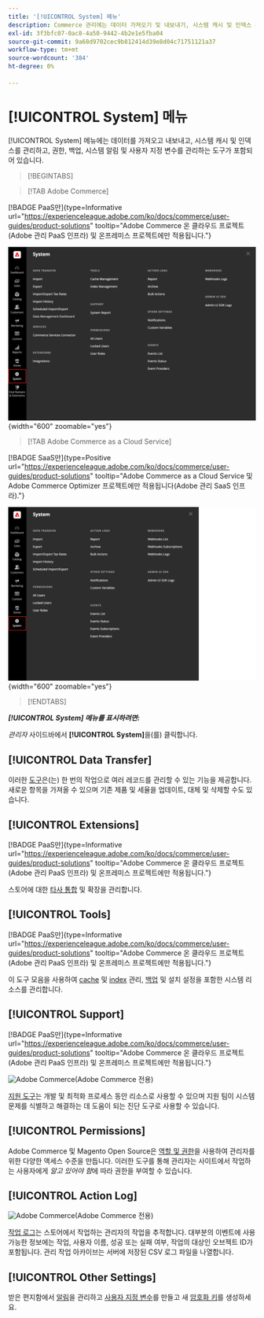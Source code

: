 ```yaml
---
title: '[!UICONTROL System] 메뉴'
description: Commerce 관리에는 데이터 가져오기 및 내보내기, 시스템 캐시 및 인덱스 관리, 관리자 액세스 및 권한 관리, 백업, 시스템 알림 및 사용자 지정 변수에 대한 액세스 권한을 제공하는 [!UICONTROL System] 메뉴가 포함되어 있습니다.
exl-id: 3f3bfc07-0ac8-4a50-9442-4b2e1e5fba04
source-git-commit: 9a68d9702cec9b812414d39e8d04c71751121a37
workflow-type: tm+mt
source-wordcount: '384'
ht-degree: 0%

---
```


# [!UICONTROL System] 메뉴

[!UICONTROL System] 메뉴에는 데이터를 가져오고 내보내고, 시스템 캐시 및 인덱스를 관리하고, 권한, 백업, 시스템 알림 및 사용자 지정 변수를 관리하는 도구가 포함되어 있습니다.

>[!BEGINTABS]

>[!TAB Adobe Commerce]

[!BADGE PaaS만]{type=Informative url="https://experienceleague.adobe.com/ko/docs/commerce/user-guides/product-solutions" tooltip="Adobe Commerce 온 클라우드 프로젝트(Adobe 관리 PaaS 인프라) 및 온프레미스 프로젝트에만 적용됩니다."}

![시스템 메뉴](./assets/system-menu.png){width="600" zoomable="yes"}

>[!TAB Adobe Commerce as a Cloud Service]

[!BADGE SaaS만]{type=Positive url="https://experienceleague.adobe.com/ko/docs/commerce/user-guides/product-solutions" tooltip="Adobe Commerce as a Cloud Service 및 Adobe Commerce Optimizer 프로젝트에만 적용됩니다(Adobe 관리 SaaS 인프라)."}

![시스템 메뉴](./assets/system-menu-accs.png){width="600" zoomable="yes"}

>[!ENDTABS]

**_[!UICONTROL System] 메뉴를 표시하려면:_**

_관리자_ 사이드바에서 **[!UICONTROL System]**&#x200B;을(를) 클릭합니다.

## [!UICONTROL Data Transfer]

이러한 [도구](data-transfer.md)은(는) 한 번의 작업으로 여러 레코드를 관리할 수 있는 기능을 제공합니다. 새로운 항목을 가져올 수 있으며 기존 제품 및 세율을 업데이트, 대체 및 삭제할 수도 있습니다.

## [!UICONTROL Extensions]

[!BADGE PaaS만]{type=Informative url="https://experienceleague.adobe.com/ko/docs/commerce/user-guides/product-solutions" tooltip="Adobe Commerce 온 클라우드 프로젝트(Adobe 관리 PaaS 인프라) 및 온프레미스 프로젝트에만 적용됩니다."}

스토어에 대한 [타사 통합](integrations.md) 및 확장을 관리합니다.

## [!UICONTROL Tools]

[!BADGE PaaS만]{type=Informative url="https://experienceleague.adobe.com/ko/docs/commerce/user-guides/product-solutions" tooltip="Adobe Commerce 온 클라우드 프로젝트(Adobe 관리 PaaS 인프라) 및 온프레미스 프로젝트에만 적용됩니다."}

이 도구 모음을 사용하여 [cache](cache-management.md) 및 [index](index-management.md) 관리, [백업](backups.md) 및 설치 설정을 포함한 시스템 리소스를 관리합니다.

## [!UICONTROL Support]

[!BADGE PaaS만]{type=Informative url="https://experienceleague.adobe.com/ko/docs/commerce/user-guides/product-solutions" tooltip="Adobe Commerce 온 클라우드 프로젝트(Adobe 관리 PaaS 인프라) 및 온프레미스 프로젝트에만 적용됩니다."}

![Adobe Commerce](../assets/adobe-logo.svg)(Adobe Commerce 전용)

[지원 도구](support.md)는 개발 및 최적화 프로세스 동안 리소스로 사용할 수 있으며 지원 팀이 시스템 문제를 식별하고 해결하는 데 도움이 되는 진단 도구로 사용할 수 있습니다.

## [!UICONTROL Permissions]

Adobe Commerce 및 Magento Open Source은 [역할 및 권한](permissions.md)을 사용하여 관리자를 위한 다양한 액세스 수준을 만듭니다. 이러한 도구를 통해 관리자는 사이트에서 작업하는 사용자에게 _알고 있어야 함_&#x200B;에 따라 권한을 부여할 수 있습니다.

## [!UICONTROL Action Log]

![Adobe Commerce](../assets/adobe-logo.svg)(Adobe Commerce 전용)

[작업 로그](action-log.md)는 스토어에서 작업하는 관리자의 작업을 추적합니다. 대부분의 이벤트에 사용 가능한 정보에는 작업, 사용자 이름, 성공 또는 실패 여부, 작업의 대상인 오브젝트 ID가 포함됩니다. 관리 작업 아카이브는 서버에 저장된 CSV 로그 파일을 나열합니다.

## [!UICONTROL Other Settings]

받은 편지함에서 [알림](notifications.md)을 관리하고 [사용자 지정 변수](variables-custom.md)를 만들고 새 [암호화 키](encryption-key.md)를 생성하세요.
